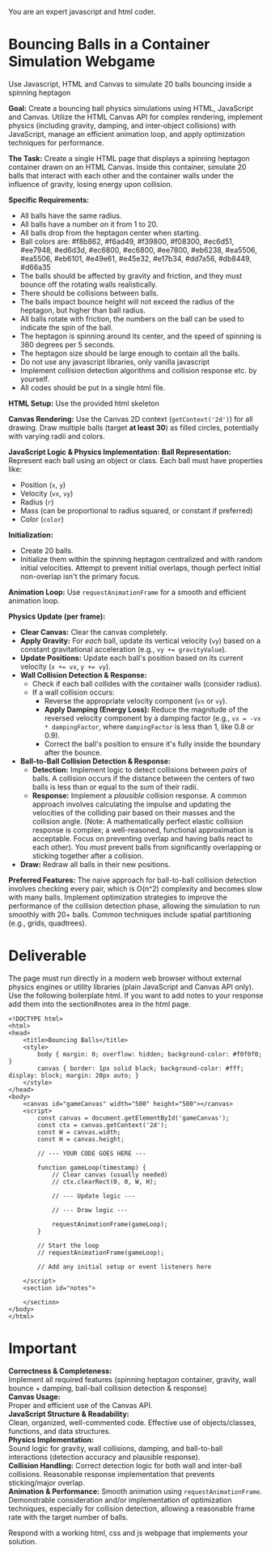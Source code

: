 You are an expert javascript and html coder.

# Bouncing Balls in a Container Simulation Webgame

Use Javascript, HTML and Canvas to simulate 20 balls bouncing inside a spinning heptagon

**Goal:**
Create a bouncing ball physics simulations using HTML, JavaScript and Canvas. Utilize the HTML Canvas API for complex rendering, implement physics (including gravity, damping, and inter-object collisions) with JavaScript, manage an efficient animation loop, and apply optimization techniques for performance.

**The Task:**
Create a single HTML page that displays a spinning heptagon container drawn on an HTML Canvas. Inside this container, simulate 20 balls that interact with each other and the container walls under the influence of gravity, losing energy upon collision.

**Specific Requirements:**

- All balls have the same radius.
- All balls have a number on it from 1 to 20.
- All balls drop from the heptagon center when starting.
- Ball colors are: #f8b862, #f6ad49, #f39800, #f08300, #ec6d51, #ee7948, #ed6d3d, #ec6800, #ec6800, #ee7800, #eb6238, #ea5506, #ea5506, #eb6101, #e49e61, #e45e32, #e17b34, #dd7a56, #db8449, #d66a35
- The balls should be affected by gravity and friction, and they must bounce off the rotating walls realistically. 
- There should be collisions between balls.
- The balls impact bounce height will not exceed the radius of the heptagon, but higher than ball radius.
- All balls rotate with friction, the numbers on the ball can be used to indicate the spin of the ball.
- The heptagon is spinning around its center, and the speed of spinning is 360 degrees per 5 seconds.
- The heptagon size should be large enough to contain all the balls.
- Do not use any javascript libraries, only vanilla javascript
- Implement collision detection algorithms and collision response etc. by yourself. 
- All codes should be put in a single html file.

**HTML Setup:**
Use the provided html skeleton

**Canvas Rendering:**
Use the Canvas 2D context (`getContext('2d')`) for all drawing.
Draw multiple balls (target **at least 30**) as filled circles, potentially with varying radii and colors.

**JavaScript Logic & Physics Implementation:**
**Ball Representation:** 
Represent each ball using an object or class. Each ball must have properties like:
*   Position (`x`, `y`)
*   Velocity (`vx`, `vy`)
*   Radius (`r`)
*   Mass (can be proportional to radius squared, or constant if preferred)
*   Color (`color`)

**Initialization:**
*   Create 20 balls.
*   Initialize them within the spinning heptagon centralized and with random initial velocities. Attempt to prevent initial overlaps, though perfect initial non-overlap isn't the primary focus.

**Animation Loop:** 
Use `requestAnimationFrame` for a smooth and efficient animation loop.

**Physics Update (per frame):**
*   **Clear Canvas:** Clear the canvas completely.
*   **Apply Gravity:** For *each* ball, update its vertical velocity (`vy`) based on a constant gravitational acceleration (e.g., `vy += gravityValue`).
*   **Update Positions:** Update each ball's position based on its current velocity (`x += vx`, `y += vy`).
*   **Wall Collision Detection & Response:**
    *   Check if each ball collides with the container walls (consider radius).
    *   If a wall collision occurs:
        *   Reverse the appropriate velocity component (`vx` or `vy`).
        *   **Apply Damping (Energy Loss):** Reduce the magnitude of the reversed velocity component by a damping factor (e.g., `vx = -vx * dampingFactor`, where `dampingFactor` is less than 1, like 0.8 or 0.9).
        *   Correct the ball's position to ensure it's fully inside the boundary after the bounce.
*   **Ball-to-Ball Collision Detection & Response:**
    *   **Detection:** Implement logic to detect collisions between *pairs* of balls. A collision occurs if the distance between the centers of two balls is less than or equal to the sum of their radii.
    *   **Response:** Implement a *plausible* collision response. A common approach involves calculating the impulse and updating the velocities of the colliding pair based on their masses and the collision angle. (Note: A mathematically perfect elastic collision response is complex; a well-reasoned, functional approximation is acceptable. Focus on preventing overlap and having balls react to each other). You *must* prevent balls from significantly overlapping or sticking together after a collision.
*   **Draw:** Redraw all balls in their new positions.

**Preferred Features:**
The naive approach for ball-to-ball collision detection involves checking every pair, which is O(n^2) complexity and becomes slow with many balls. Implement optimization strategies to improve the performance of the collision detection phase, allowing the simulation to run smoothly with 20+ balls. Common techniques include spatial partitioning (e.g., grids, quadtrees).

# Deliverable
The page must run directly in a modern web browser without external physics engines or utility libraries (plain JavaScript and Canvas API only).
Use the following boilerplate html. If you want to add notes to your response add them into the section#notes area in the html page.

```
<!DOCTYPE html>
<html>
<head>
    <title>Bouncing Balls</title>
    <style>
        body { margin: 0; overflow: hidden; background-color: #f0f0f0; }
        canvas { border: 1px solid black; background-color: #fff; display: block; margin: 20px auto; }
    </style>
</head>
<body>
    <canvas id="gameCanvas" width="500" height="500"></canvas>
    <script>
        const canvas = document.getElementById('gameCanvas');
        const ctx = canvas.getContext('2d');
        const W = canvas.width;
        const H = canvas.height;

        // --- YOUR CODE GOES HERE ---

        function gameLoop(timestamp) {
            // Clear canvas (usually needed)
            // ctx.clearRect(0, 0, W, H);

            // --- Update logic ---

            // --- Draw logic ---

            requestAnimationFrame(gameLoop);
        }

        // Start the loop
        // requestAnimationFrame(gameLoop);

        // Add any initial setup or event listeners here

    </script>
    <section id="notes">
    
    </section>
</body>
</html>
```

# Important

**Correctness & Completeness:**  
Implement all required features (spinning heptagon container, gravity, wall bounce + damping, ball-ball collision detection & response)  
**Canvas Usage:**  
Proper and efficient use of the Canvas API.  
**JavaScript Structure & Readability:**  
Clean, organized, well-commented code. Effective use of objects/classes, functions, and data structures.  
**Physics Implementation:**   
Sound logic for gravity, wall collisions, damping, and ball-to-ball interactions (detection accuracy and plausible response).  
**Collision Handling:** 
Correct detection logic for both wall and inter-ball collisions. Reasonable response implementation that prevents sticking/major overlap.  
**Animation & Performance:** 
Smooth animation using `requestAnimationFrame`. Demonstrable consideration and/or implementation of optimization techniques, especially for collision detection, allowing a reasonable frame rate with the target number of balls.

Respond with a working html, css and js webpage that implements your solution.